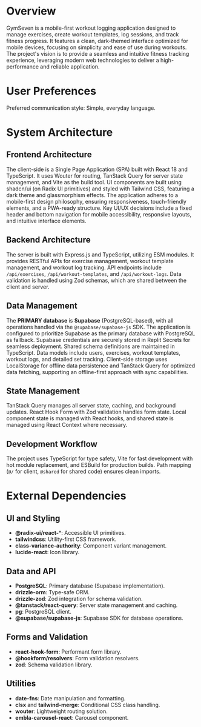 # Overview

GymSeven is a mobile-first workout logging application designed to manage exercises, create workout templates, log sessions, and track fitness progress. It features a clean, dark-themed interface optimized for mobile devices, focusing on simplicity and ease of use during workouts. The project's vision is to provide a seamless and intuitive fitness tracking experience, leveraging modern web technologies to deliver a high-performance and reliable application.

# User Preferences

Preferred communication style: Simple, everyday language.

# System Architecture

## Frontend Architecture

The client-side is a Single Page Application (SPA) built with React 18 and TypeScript. It uses Wouter for routing, TanStack Query for server state management, and Vite as the build tool. UI components are built using shadcn/ui (on Radix UI primitives) and styled with Tailwind CSS, featuring a dark theme and glassmorphism effects. The application adheres to a mobile-first design philosophy, ensuring responsiveness, touch-friendly elements, and a PWA-ready structure. Key UI/UX decisions include a fixed header and bottom navigation for mobile accessibility, responsive layouts, and intuitive interface elements.

## Backend Architecture

The server is built with Express.js and TypeScript, utilizing ESM modules. It provides RESTful APIs for exercise management, workout template management, and workout log tracking. API endpoints include `/api/exercises`, `/api/workout-templates`, and `/api/workout-logs`. Data validation is handled using Zod schemas, which are shared between the client and server.

## Data Management

The **PRIMARY database** is **Supabase** (PostgreSQL-based), with all operations handled via the `@supabase/supabase-js` SDK. The application is configured to prioritize Supabase as the primary database with PostgreSQL as fallback. Supabase credentials are securely stored in Replit Secrets for seamless deployment. Shared schema definitions are maintained in TypeScript. Data models include users, exercises, workout templates, workout logs, and detailed set tracking. Client-side storage uses LocalStorage for offline data persistence and TanStack Query for optimized data fetching, supporting an offline-first approach with sync capabilities.

## State Management

TanStack Query manages all server state, caching, and background updates. React Hook Form with Zod validation handles form state. Local component state is managed with React hooks, and shared state is managed using React Context where necessary.

## Development Workflow

The project uses TypeScript for type safety, Vite for fast development with hot module replacement, and ESBuild for production builds. Path mapping (`@/` for client, `@shared` for shared code) ensures clean imports.

# External Dependencies

## UI and Styling
- **@radix-ui/react-***: Accessible UI primitives.
- **tailwindcss**: Utility-first CSS framework.
- **class-variance-authority**: Component variant management.
- **lucide-react**: Icon library.

## Data and API
- **PostgreSQL**: Primary database (Supabase implementation).
- **drizzle-orm**: Type-safe ORM.
- **drizzle-zod**: Zod integration for schema validation.
- **@tanstack/react-query**: Server state management and caching.
- **pg**: PostgreSQL client.
- **@supabase/supabase-js**: Supabase SDK for database operations.

## Forms and Validation
- **react-hook-form**: Performant form library.
- **@hookform/resolvers**: Form validation resolvers.
- **zod**: Schema validation library.

## Utilities
- **date-fns**: Date manipulation and formatting.
- **clsx** and **tailwind-merge**: Conditional CSS class handling.
- **wouter**: Lightweight routing solution.
- **embla-carousel-react**: Carousel component.